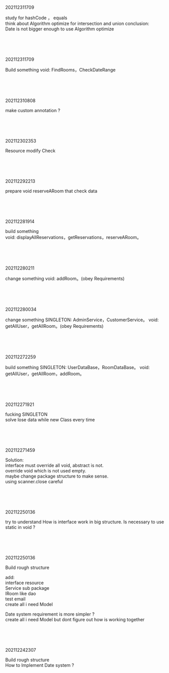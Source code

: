 202112311709

study for hashCode ， equals  
think about Algorithm optimize for intersection and union
conclusion:  
Date is not bigger enough to use Algorithm optimize

<br>
<br>
<br>

202112311709

Build something
void: FindRooms，CheckDateRange

<br>
<br>
<br>

202112310808

make custom annotation ?

<br>
<br>
<br>


202112302353

Resource modify Check

<br>
<br>
<br>

202112292213

prepare void reserveARoom that check data

<br>
<br>
<br>

202112281914

build something  
void: displayAllReservations，getReservations，reserveARoom。  

<br>
<br>
<br>

202112280211

change something
void: addRoom。(obey Requirements)


<br>
<br>
<br>

202112280034

change something
SINGLETON: AdminService，CustomerService。
void: getAllUser，getAllRoom。(obey Requirements)


<br>
<br>
<br>

202112272259

build something
SINGLETON: UserDataBase，RoomDataBase。
void: getAllUser，getAllRoom，addRoom。


<br>
<br>
<br>

202112271921

fucking SINGLETON  
solve lose data while new Class every time  

<br>
<br>
<br>


202112271459

Solution:  
interface must override all void, abstract is not.  
override void which is not used empty.  
maybe change package structure to make sense.  
using scanner.close careful  

<br>
<br>
<br>

202112250136

try to understand How is interface work in big structure.
Is necessary to use static in void ?

<br>
<br>
<br>

202112250136

Build rough structure  

add:   
interface resource  
Service sub package  
IRoom like dao  
test email  
create all i need Model  

Date system requirement is more simpler ?  
create all i need Model but dont figure out how is working together

<br>
<br>
<br>

202112242307

Build rough structure  
How to Implement Date system ?

<br>
<br>
<br>